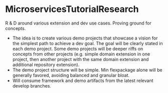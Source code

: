 # MicroservicesTutorialResearch
R &amp; D around various extension and dev use cases. Proving ground for concepts.

- The idea is to create various demo projects that showcase a vision for the simplest path to achieve a dev goal. The goal will be clearly stated in each demo project. Some demo projects will be deeper riffs on concepts from other projects (e.g. simple domain extension in one project, then another project with the same domain extension and additional repository extension).
- The demo project structure will be simple. Min flexpackage alone will be generally favored, avoiding balanced and granular bloat.
- Will consume framework and demo artifacts from the latest relevant develop branches.
